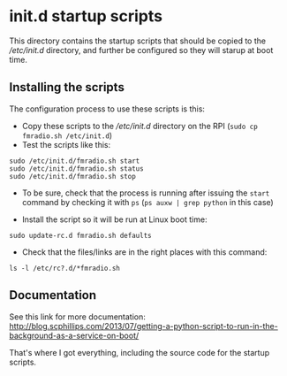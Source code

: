 init.d startup scripts
======================

This directory contains the startup scripts that should be copied
to the _/etc/init.d_ directory, and further be configured so they
will starup at boot time.

Installing the scripts
----------------------

The configuration process to use these scripts is this:

* Copy these scripts to the _/etc/init.d_ directory on the RPI (`sudo cp fmradio.sh /etc/init.d`)
* Test the scripts like this:

```
sudo /etc/init.d/fmradio.sh start
sudo /etc/init.d/fmradio.sh status
sudo /etc/init.d/fmradio.sh stop
```

* To be sure, check that the process is running after issuing the `start` command by checking it with `ps` (`ps auxw | grep python` in this case)

* Install the script so it will be run at Linux boot time:

```
sudo update-rc.d fmradio.sh defaults
```

* Check that the files/links are in the right places with this command:

```
ls -l /etc/rc?.d/*fmradio.sh
```


Documentation
-------------

See this link for more documentation: http://blog.scphillips.com/2013/07/getting-a-python-script-to-run-in-the-background-as-a-service-on-boot/

That's where I got everything, including the source code for the startup scripts.



